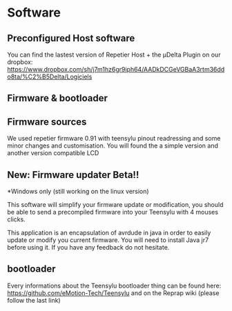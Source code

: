 Software
======

Preconfigured Host software
-------------------------

You can find the lastest version of Repetier Host + the µDelta Plugin on our dropbox:
https://www.dropbox.com/sh/j7m1hz6gr9iph64/AADkDCGeVGBaA3rtm36ddo8ta/%C2%B5Delta/Logiciels

Firmware & bootloader
-------------------------

Firmware sources
-------------------------
We used repetier firmware 0.91 with teensylu pinout readressing and some minor changes and customisation.
You will found the a simple version and another version compatible LCD

New: Firmware updater Beta!! 
-------------------------
*Windows only (still working on the linux version)

This software will simplify your firmware update or modification, you should be able to send a precompiled firmware into your Teensylu with 4 mouses clicks.

This application is an encapsulation of avrdude in java in order to easily update or modify you current firmware. 
You will need to install Java jr7 before using it.
If you have any feedback do not hesitate.

bootloader
-------------------------
Every informations about the Teensylu bootloader thing can be found here: https://github.com/eMotion-Tech/Teensylu
and on the Reprap wiki (please follow the last link)



